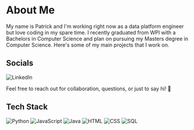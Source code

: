 # About Me

My name is Patrick and I'm working right now as a data platform engineer but love coding in my spare time. I recently graduated from WPI with a Bachelors in Computer Science and plan on pursuing my Masters degree in Computer Science. Here's some of my main projects that I work on.

## Socials

![LinkedIn](https://www.linkedin.com/in/patrick-mejia-6045151a1/)

Feel free to reach out for collaboration, questions, or just to say hi! 🚀

## Tech Stack

![Python](https://www.python.org/)
![JavaScript](https://developer.mozilla.org/en-US/docs/Web/JavaScript)
![Java](https://www.java.com/)
![HTML](https://developer.mozilla.org/en-US/docs/Web/HTML)
![CSS](https://developer.mozilla.org/en-US/docs/Web/CSS)
![SQL](https://www.w3schools.com/sql/)
